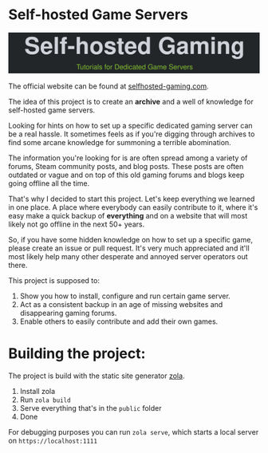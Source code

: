 # Self-hosted Game Servers

![Pueue](https://raw.githubusercontent.com/Nukesor/images/master/selfhosted-gaming.png)

The official website can be found at [selfhosted-gaming.com](https://selfhosted-gaming.com).

The idea of this project is to create an **archive** and a well of knowledge for self-hosted game servers.

Looking for hints on how to set up a specific dedicated gaming server can be a real hassle.
It sometimes feels as if you're digging through archives to find some arcane knowledge for summoning a terrible abomination. 

The information you're looking for is are often spread among a variety of forums, Steam community posts, and blog posts.
These posts are often outdated or vague and on top of this old gaming forums and blogs keep going offline all the time.

That's why I decided to start this project.
Let's keep everything we learned in one place.
A place where everybody can easily contribute to it, where it's easy make a quick backup of **everything** and on a website that will most likely not go offline in the next 50+ years.

So, if you have some hidden knowledge on how to set up a specific game, please create an issue or pull request.
It's very much appreciated and it'll most likely help many other desperate and annoyed server operators out there.

This project is supposed to:

1. Show you how to install, configure and run certain game server.
2. Act as a consistent backup in an age of missing websites and disappearing gaming forums.
3. Enable others to easily contribute and add their own games.


# Building the project:

The project is build with the static site generator [zola](https://github.com/getzola/zola).

1. Install zola
2. Run `zola build`
4. Serve everything that's in the `public` folder
3. Done

For debugging purposes you can run `zola serve`, which starts a local server on `https://localhost:1111`
